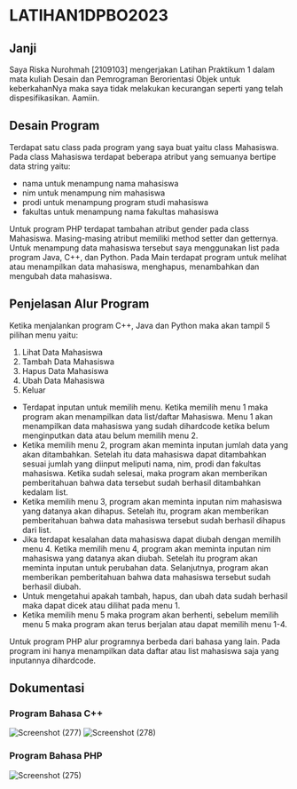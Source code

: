 # LATIHAN1DPBO2023
## Janji
Saya Riska Nurohmah [2109103] mengerjakan Latihan Praktikum 1 dalam mata kuliah Desain dan Pemrograman Berorientasi Objek untuk keberkahanNya maka saya tidak melakukan kecurangan seperti yang telah dispesifikasikan. Aamiin.

## Desain Program
Terdapat satu class pada program yang saya buat yaitu class Mahasiswa. Pada class Mahasiswa terdapat beberapa atribut yang semuanya bertipe data string yaitu:
* nama untuk menampung nama mahasiswa
* nim  untuk menampung nim mahasiswa
* prodi untuk menampung program studi mahasiswa
* fakultas untuk menampung nama fakultas mahasiswa

Untuk program PHP terdapat tambahan atribut gender pada class Mahasiswa. Masing-masing atribut memiliki method setter dan getternya. Untuk menampung data mahasiswa tersebut saya menggunakan list pada program Java, C++, dan Python. Pada Main terdapat program untuk melihat atau menampilkan data mahasiswa, menghapus, menambahkan dan mengubah data mahasiswa.

## Penjelasan Alur Program
Ketika menjalankan program C++, Java dan Python maka akan tampil 5 pilihan menu yaitu:

1. Lihat Data Mahasiswa
2. Tambah Data Mahasiswa
3. Hapus Data Mahasiswa
4. Ubah Data Mahasiswa
5. Keluar

* Terdapat inputan untuk memilih menu. Ketika memilih menu 1 maka program akan menampilkan data list/daftar Mahasiswa. Menu 1 akan menampilkan data mahasiswa yang sudah dihardcode ketika belum menginputkan data atau belum memilih menu 2. 
* Ketika memilih menu 2, program akan meminta inputan jumlah data yang akan ditambahkan. Setelah itu data mahasiswa dapat ditambahkan sesuai
jumlah yang diinput meliputi nama, nim, prodi dan fakultas mahasiswa. Ketika sudah selesai, maka program akan memberikan pemberitahuan bahwa
data tersebut sudah berhasil ditambahkan kedalam list.
* Ketika memilih menu 3, program akan meminta inputan nim mahasiswa yang datanya akan dihapus. Setelah itu, program akan memberikan pemberitahuan bahwa
data mahasiswa tersebut sudah berhasil dihapus dari list.
* Jika terdapat kesalahan data mahasiswa dapat diubah dengan memilih menu 4. Ketika memilih menu 4, program akan meminta inputan nim mahasiswa yang datanya akan diubah. Setelah itu program akan meminta inputan untuk perubahan data. Selanjutnya, program akan memberikan pemberitahuan bahwa data mahasiswa tersebut sudah berhasil diubah.
* Untuk mengetahui apakah tambah, hapus, dan ubah data sudah berhasil maka dapat dicek atau dilihat pada menu 1.
* Ketika memilih menu 5 maka program akan berhenti, sebelum memilih menu 5 maka program akan terus berjalan atau dapat memilih menu 1-4.

Untuk program PHP alur programnya berbeda dari bahasa yang lain. Pada program ini hanya menampilkan data daftar atau list mahasiswa saja yang inputannya dihardcode.

## Dokumentasi 
### Program Bahasa C++
![Screenshot (277)](https://user-images.githubusercontent.com/119839421/219054508-6ce323e6-9a1d-418a-97c7-20e8a493dc99.png)
![Screenshot (278)](https://user-images.githubusercontent.com/119839421/219054563-800f4f3c-07ea-44c1-bc67-aee81a4f4be6.png)

### Program Bahasa PHP
![Screenshot (275)](https://user-images.githubusercontent.com/119839421/219075625-4dfb7eee-ae16-4b92-93ca-82493149b7d3.png)
 
